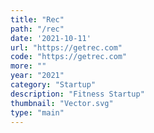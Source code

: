 ```yaml
---
title: "Rec"
path: "/rec"
date: '2021-10-11'
url: "https://getrec.com"
code: "https://getrec.com"
more: ""
year: "2021"
category: "Startup"
description: "Fitness Startup"
thumbnail: "Vector.svg"
type: "main"
---
```


